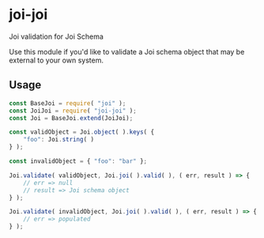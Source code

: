 # joi-joi
Joi validation for Joi Schema

Use this module if you'd like to validate a Joi schema object that may be external to your own system.

## Usage
```javascript
const BaseJoi = require( "joi" );
const JoiJoi = require( "joi-joi" );
const Joi = BaseJoi.extend(JoiJoi);

const validObject = Joi.object( ).keys( {
	"foo": Joi.string( )
} );

const invalidObject = { "foo": "bar" };

Joi.validate( validObject, Joi.joi( ).valid( ), ( err, result ) => {
	// err => null
	// result => Joi schema object
} );

Joi.validate( invalidObject, Joi.joi( ).valid( ), ( err, result ) => {
	// err => populated
} );
```
